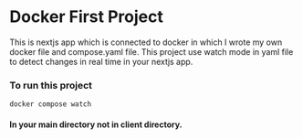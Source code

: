 # Docker First Project
This is nextjs app which is connected to docker in which I wrote my own docker file and compose.yaml file. This project use watch mode in yaml file to detect changes in real time in your nextjs app. 
### To run this project 
`docker compose watch`
#### In your main directory not in client directory.
